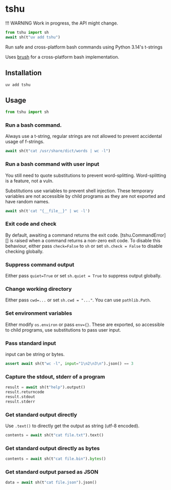 # tshu

!!! WARNING
    Work in progress, the API might change.

```python
from tshu import sh
await sh(t"uv add tshu")
```

Run safe and cross-platform bash commands using Python 3.14's t-strings

Uses [brush](https://github.com/reubeno/brush) for a cross-platform bash implementation.

## Installation

```shell
uv add tshu
```

## Usage

```py
from tshu import sh
```

### Run a bash command.

Always use a t-string, regular strings are not allowed to prevent accidental usage of
f-strings.

```py
await sh(t"cat /usr/share/dict/words | wc -l")
```

### Run a bash command with user input

You still need to quote substitutions to prevent word-splitting. Word-splitting is a
feature, not a vuln.

Substitutions use variables to prevent shell injection. These temporary variables
are not accessible by child programs as they are not exported and have random names.

```py
await sh(t'cat "{__file__}" | wc -l')
```

### Exit code and check

By default, awaiting a command returns the exit code. [tshu.CommandError][] is raised
when a command returns a non-zero exit code. To disable this behaviour, either
pass `check=False` to `sh` or set `sh.check = False` to disable checking globally.

### Suppress command output

Either pass `quiet=True` or set `sh.quiet = True` to suppress output globally.

### Change working directory

Either pass `cwd=...` or set `sh.cwd = "..."`. You can use `pathlib.Path`.

### Set environment variables

Either modify `os.environ` or pass `env={}`. These are exported, so accessible to
child programs, use substitutions to pass user input.

### Pass standard input

input can be string or bytes.

```py
assert await sh(t"wc -l", input="1\n2\n3\n").json() == 3
```

### Capture the stdout, stderr of a program

```py
result = await sh(t"help").output()
result.returncode
result.stdout
result.stderr
```

### Get standard output directly

Use `.text()` to directly get the output as string (utf-8 encoded).

```py
contents = await sh(t"cat file.txt").text()
```

### Get standard output directly as bytes

```py
contents = await sh(t"cat file.bin").bytes()
```

### Get standard output parsed as JSON

```py
data = await sh(t"cat file.json").json()
```

